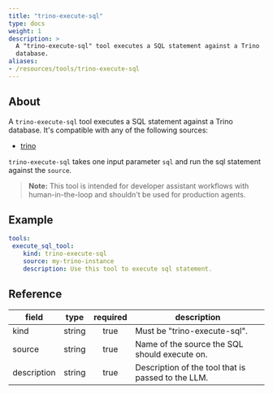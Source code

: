 ```yaml
---
title: "trino-execute-sql"
type: docs
weight: 1
description: >
  A "trino-execute-sql" tool executes a SQL statement against a Trino
  database.
aliases:
- /resources/tools/trino-execute-sql
---
```


## About

A `trino-execute-sql` tool executes a SQL statement against a Trino
database. It's compatible with any of the following sources:

- [trino](../../sources/trino.md)

`trino-execute-sql` takes one input parameter `sql` and run the sql
statement against the `source`.

> **Note:** This tool is intended for developer assistant workflows with
> human-in-the-loop and shouldn't be used for production agents.

## Example

```yaml
tools:
 execute_sql_tool:
    kind: trino-execute-sql
    source: my-trino-instance
    description: Use this tool to execute sql statement.
```

## Reference

| **field**   |                  **type**                  | **required** | **description**                                                                                  |
|-------------|:------------------------------------------:|:------------:|--------------------------------------------------------------------------------------------------|
| kind        |                   string                   |     true     | Must be "trino-execute-sql".                                                                     |
| source      |                   string                   |     true     | Name of the source the SQL should execute on.                                                    |
| description |                   string                   |     true     | Description of the tool that is passed to the LLM.                                               |
